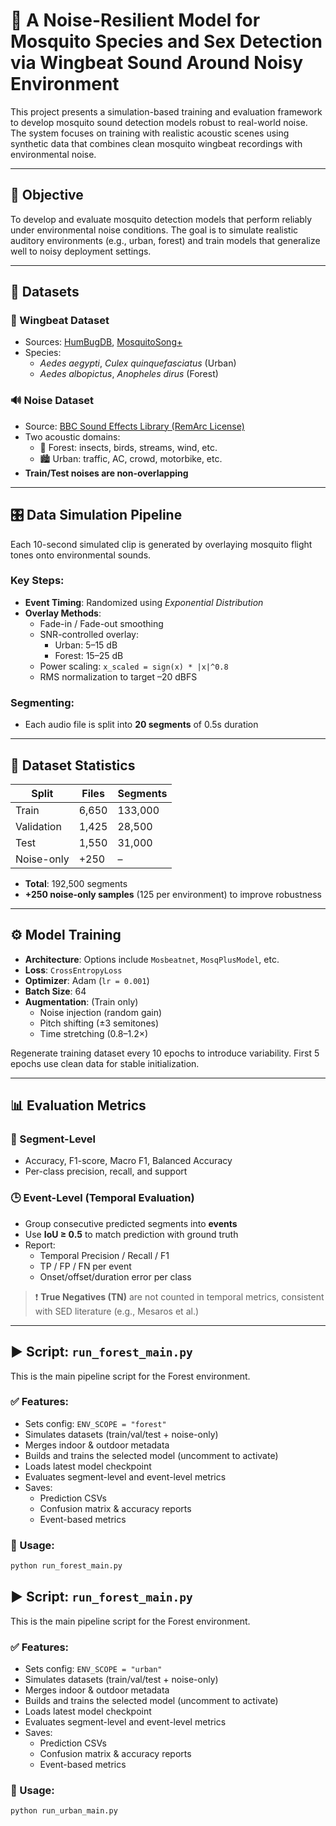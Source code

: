 # 🦟 A Noise-Resilient Model for Mosquito Species and Sex Detection via Wingbeat Sound Around Noisy Environment

This project presents a simulation-based training and evaluation framework to develop mosquito sound detection models robust to real-world noise. The system focuses on training with realistic acoustic scenes using synthetic data that combines clean mosquito wingbeat recordings with environmental noise.

---

## 🎯 Objective

To develop and evaluate mosquito detection models that perform reliably under environmental noise conditions. The goal is to simulate realistic auditory environments (e.g., urban, forest) and train models that generalize well to noisy deployment settings.

---

## 📁 Datasets

### 🦟 Wingbeat Dataset
- Sources: [HumBugDB](https://github.com/HumBug-Mosquito/HumBugDB), [MosquitoSong+](https://journals.plos.org/plosone/article?id=10.1371/journal.pone.0310121)
- Species:  
  - *Aedes aegypti*, *Culex quinquefasciatus* (Urban)  
  - *Aedes albopictus*, *Anopheles dirus* (Forest)

### 🔊 Noise Dataset
- Source: [BBC Sound Effects Library (RemArc License)](https://sound-effects.bbcrewind.co.uk/)
- Two acoustic domains:
  - 🌳 Forest: insects, birds, streams, wind, etc.
  - 🏙️ Urban: traffic, AC, crowd, motorbike, etc.
- **Train/Test noises are non-overlapping**

---

## 🎛️ Data Simulation Pipeline

Each 10-second simulated clip is generated by overlaying mosquito flight tones onto environmental sounds.

### Key Steps:
- **Event Timing**: Randomized using *Exponential Distribution*
- **Overlay Methods**:
  - Fade-in / Fade-out smoothing
  - SNR-controlled overlay:
    - Urban: 5–15 dB
    - Forest: 15–25 dB
  - Power scaling: `x_scaled = sign(x) * |x|^0.8`
  - RMS normalization to target –20 dBFS

### Segmenting:
- Each audio file is split into **20 segments** of 0.5s duration

---

## 🧪 Dataset Statistics

| Split       | Files  | Segments |
|-------------|--------|----------|
| Train       | 6,650  | 133,000  |
| Validation  | 1,425  | 28,500   |
| Test        | 1,550  | 31,000   |
| Noise-only  | +250   | –        |

- **Total**: 192,500 segments  
- **+250 noise-only samples** (125 per environment) to improve robustness

---

## ⚙️ Model Training

- **Architecture**: Options include `Mosbeatnet`, `MosqPlusModel`, etc.
- **Loss**: `CrossEntropyLoss`
- **Optimizer**: Adam (`lr = 0.001`)
- **Batch Size**: 64
- **Augmentation**: (Train only)
  - Noise injection (random gain)
  - Pitch shifting (±3 semitones)
  - Time stretching (0.8–1.2×)

Regenerate training dataset every 10 epochs to introduce variability. First 5 epochs use clean data for stable initialization.

---

## 📊 Evaluation Metrics

### 📍 Segment-Level
- Accuracy, F1-score, Macro F1, Balanced Accuracy
- Per-class precision, recall, and support

### 🕒 Event-Level (Temporal Evaluation)
- Group consecutive predicted segments into **events**
- Use **IoU ≥ 0.5** to match prediction with ground truth
- Report:
  - Temporal Precision / Recall / F1
  - TP / FP / FN per event
  - Onset/offset/duration error per class

> ❗ **True Negatives (TN)** are not counted in temporal metrics, consistent with SED literature (e.g., Mesaros et al.)

---

## ▶️ Script: `run_forest_main.py`

This is the main pipeline script for the Forest environment.

### ✅ Features:
- Sets config: `ENV_SCOPE = "forest"`
- Simulates datasets (train/val/test + noise-only)
- Merges indoor & outdoor metadata
- Builds and trains the selected model (uncomment to activate)
- Loads latest model checkpoint
- Evaluates segment-level and event-level metrics
- Saves:
  - Prediction CSVs
  - Confusion matrix & accuracy reports
  - Event-based metrics 

### 🔄 Usage:

```bash
python run_forest_main.py
```

## ▶️ Script: `run_forest_main.py`

This is the main pipeline script for the Forest environment.

### ✅ Features:
- Sets config: `ENV_SCOPE = "urban"`
- Simulates datasets (train/val/test + noise-only)
- Merges indoor & outdoor metadata
- Builds and trains the selected model (uncomment to activate)
- Loads latest model checkpoint
- Evaluates segment-level and event-level metrics
- Saves:
  - Prediction CSVs
  - Confusion matrix & accuracy reports
  - Event-based metrics 

### 🔄 Usage:

```bash
python run_urban_main.py
```
